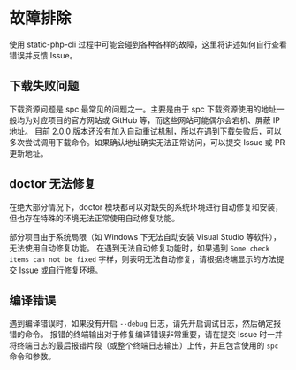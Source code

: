 # 故障排除

使用 static-php-cli 过程中可能会碰到各种各样的故障，这里将讲述如何自行查看错误并反馈 Issue。

## 下载失败问题

下载资源问题是 spc 最常见的问题之一。主要是由于 spc 下载资源使用的地址一般均为对应项目的官方网站或 GitHub 等，而这些网站可能偶尔会宕机、屏蔽 IP 地址。
目前 2.0.0 版本还没有加入自动重试机制，所以在遇到下载失败后，可以多次尝试调用下载命令。如果确认地址确实无法正常访问，可以提交 Issue 或 PR 更新地址。

## doctor 无法修复

在绝大部分情况下，doctor 模块都可以对缺失的系统环境进行自动修复和安装，但也存在特殊的环境无法正常使用自动修复功能。

部分项目由于系统局限（如 Windows 下无法自动安装 Visual Studio 等软件），无法使用自动修复功能。
在遇到无法自动修复功能时，如果遇到 `Some check items can not be fixed` 字样，则表明无法自动修复，请根据终端显示的方法提交 Issue 或自行修复环境。

## 编译错误

遇到编译错误时，如果没有开启 `--debug` 日志，请先开启调试日志，然后确定报错的命令。
报错的终端输出对于修复编译错误非常重要，请在提交 Issue 时一并将终端日志的最后报错片段（或整个终端日志输出）上传，并且包含使用的 `spc` 命令和参数。
